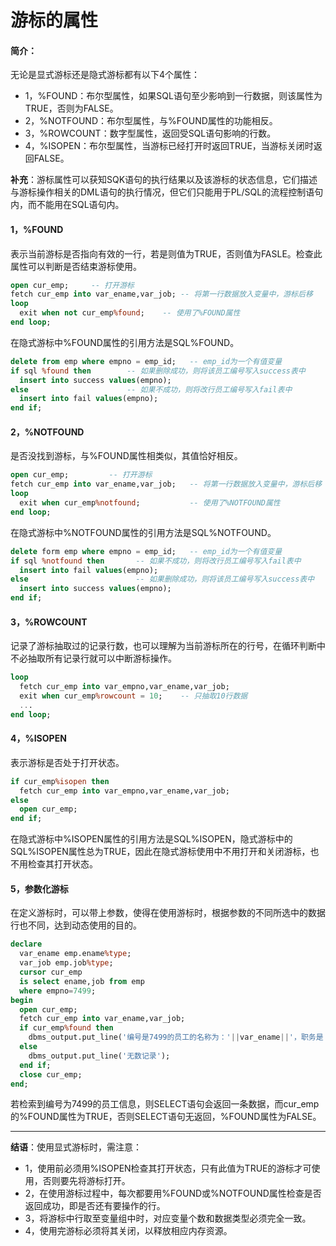# 游标的属性
#### 简介：
无论是显式游标还是隐式游标都有以下4个属性：
- 1，%FOUND：布尔型属性，如果SQL语句至少影响到一行数据，则该属性为TRUE，否则为FALSE。
- 2，%NOTFOUND：布尔型属性，与%FOUND属性的功能相反。
- 3，%ROWCOUNT：数字型属性，返回受SQL语句影响的行数。
- 4，%ISOPEN：布尔型属性，当游标已经打开时返回TRUE，当游标关闭时返回FALSE。

**补充**：游标属性可以获知SQK语句的执行结果以及该游标的状态信息，它们描述与游标操作相关的DML语句的执行情况，但它们只能用于PL/SQL的流程控制语句内，而不能用在SQL语句内。

#### 1，%FOUND
表示当前游标是否指向有效的一行，若是则值为TRUE，否则值为FASLE。检查此属性可以判断是否结束游标使用。
``` sql
open cur_emp;     -- 打开游标
fetch cur_emp into var_ename,var_job; -- 将第一行数据放入变量中，游标后移
loop
  exit when not cur_emp%found;    -- 使用了%FOUND属性
end loop;
```
在隐式游标中%FOUND属性的引用方法是SQL%FOUND。
``` sql
delete from emp where empno = emp_id;   -- emp_id为一个有值变量
if sql %found then        -- 如果删除成功，则将该员工编号写入success表中
  insert into success values(empno);
else                      -- 如果不成功，则将改行员工编号写入fail表中
  insert into fail values(empno);
end if;
```

#### 2，%NOTFOUND
是否没找到游标，与%FOUND属性相类似，其值恰好相反。
``` sql
open cur_emp;         -- 打开游标
fetch cur_emp into var_ename,var_job;   -- 将第一行数据放入变量中，游标后移
loop
  exit when cur_emp%notfound;           -- 使用了%NOTFOUND属性
end loop;
```
在隐式游标中%NOTFOUND属性的引用方法是SQL%NOTFOUND。
``` sql
delete form emp where empno = emp_id;   -- emp_id为一个有值变量
if sql %notfound then       -- 如果不成功，则将改行员工编号写入fail表中
  insert into fail values(empno);
else                        -- 如果删除成功，则将该员工编号写入success表中
  insert into success values(empno);
end if;
```

#### 3，%ROWCOUNT
记录了游标抽取过的记录行数，也可以理解为当前游标所在的行号，在循环判断中不必抽取所有记录行就可以中断游标操作。
``` sql
loop
  fetch cur_emp into var_empno,var_ename,var_job;
  exit when cur_emp%rowcount = 10;    -- 只抽取10行数据
  ...
end loop;
```

#### 4，%ISOPEN
表示游标是否处于打开状态。
``` sql
if cur_emp%isopen then
  fetch cur_emp into var_empno,var_ename,var_job;
else
  open cur_emp;
end if;
```
在隐式游标中%ISOPEN属性的引用方法是SQL%ISOPEN，隐式游标中的SQL%ISOPEN属性总为TRUE，因此在隐式游标使用中不用打开和关闭游标，也不用检查其打开状态。


#### 5，参数化游标
在定义游标时，可以带上参数，使得在使用游标时，根据参数的不同所选中的数据行也不同，达到动态使用的目的。
``` sql
declare
  var_ename emp.ename%type;
  var_job emp.job%type;
  cursor cur_emp
  is select ename,job from emp
  where empno=7499;
begin
  open cur_emp;
  fetch cur_emp into var_ename,var_job;
  if cur_emp%found then
    dbms_output.put_line('编号是7499的员工的名称为：'||var_ename||'，职务是：'||var_job);
  else
    dbms_output.put_line('无数记录');
  end if;
  close cur_emp;
end;
```
若检索到编号为7499的员工信息，则SELECT语句会返回一条数据，而cur_emp的%FOUND属性为TRUE，否则SELECT语句无返回，%FOUND属性为FALSE。

---
**结语**：使用显式游标时，需注意：
- 1，使用前必须用%ISOPEN检查其打开状态，只有此值为TRUE的游标才可使用，否则要先将游标打开。
- 2，在使用游标过程中，每次都要用%FOUND或%NOTFOUND属性检查是否返回成功，即是否还有要操作的行。
- 3，将游标中行取至变量组中时，对应变量个数和数据类型必须完全一致。
- 4，使用完游标必须将其关闭，以释放相应内存资源。
